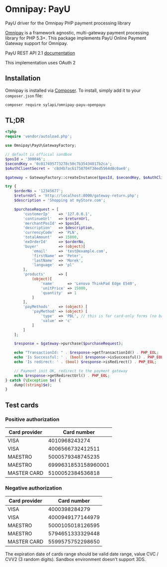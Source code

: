 # Omnipay: PayU

PayU driver for the Omnipay PHP payment processing library

[Omnipay](https://github.com/thephpleague/omnipay) is a framework agnostic, multi-gateway payment
processing library for PHP 5.3+. This package implements PayU Online Payment Gateway support for Omnipay.

PayU REST API 2.1 [documentation](http://developers.payu.com/en/restapi.html)

This implementation uses OAuth 2

## Installation

Omnipay is installed via [Composer](http://getcomposer.org/). To install, simply add it
to your `composer.json` file:

```sh
composer require sylapi/omnipay-payu-openpayu
```

## TL;DR

```php
<?php
require 'vendor/autoload.php';

use Omnipay\PayU\GatewayFactory;

// default is official sandbox
$posId = '300046';
$secondKey = '0c017495773278c50c7b35434017b2ca';
$oAuthClientSecret = 'c8d4b7ac61758704f38ed5564d8c0ae0';

$gateway = GatewayFactory::createInstance($posId, $secondKey, $oAuthClientSecret, true);

try {
    $orderNo = '12345677';
    $returnUrl = 'http://localhost:8000/gateway-return.php';
    $description = 'Shopping at myStore.com';

    $purchaseRequest = [
        'customerIp'    => '127.0.0.1',
        'continueUrl'   => $returnUrl,
        'merchantPosId' => $posId,
        'description'   => $description,
        'currencyCode'  => 'PLN',
        'totalAmount'   => 15000,
        'exOrderId'     => $orderNo,
        'buyer'         => (object)[
            'email'     => 'test@example.com',
            'firstName' => 'Peter',
            'lastName'  => 'Morek',
            'language'  => 'pl'
        ],
        'products'      => [
            (object)[
                'name'      => 'Lenovo ThinkPad Edge E540',
                'unitPrice' => 15000,
                'quantity'  => 1
            ]
        ],
        'payMethods'    => (object) [
            'payMethod' => (object) [
                'type'  => 'PBL', // this is for card-only forms (no bank transfers available)
                'value' => 'c'
            ]
        ]
    ];

    $response = $gateway->purchase($purchaseRequest);

    echo "TransactionId: " . $response->getTransactionId() . PHP_EOL;
    echo 'Is Successful: ' . (bool) $response->isSuccessful() . PHP_EOL;
    echo 'Is redirect: ' . (bool) $response->isRedirect() . PHP_EOL;

    // Payment init OK, redirect to the payment gateway
    echo $response->getRedirectUrl() . PHP_EOL;
} catch (\Exception $e) {
    dump((string)$e);
}
```

## Test cards

### Positive authorization

| Card provider | Card number
|---|---
|VISA | 4010968243274
|VISA | 4006566732412511
|MAESTRO | 5000579348745235
|MAESTRO | 6999631853158960001
|MASTER CARD| 5100052384536818

### Negative authorization

| Card provider | Card number
|---|---
|VISA | 4000398284279
|VISA | 4000949177144979
|MAESTRO | 5000105018126595
|MAESTRO | 5794651333329448
|MASTER CARD | 5599575752298650

The expiration date of cards range should be valid date range, value CVC / CVV2 (3 random digits).
Sandbox environment doesn't support 3DS.
